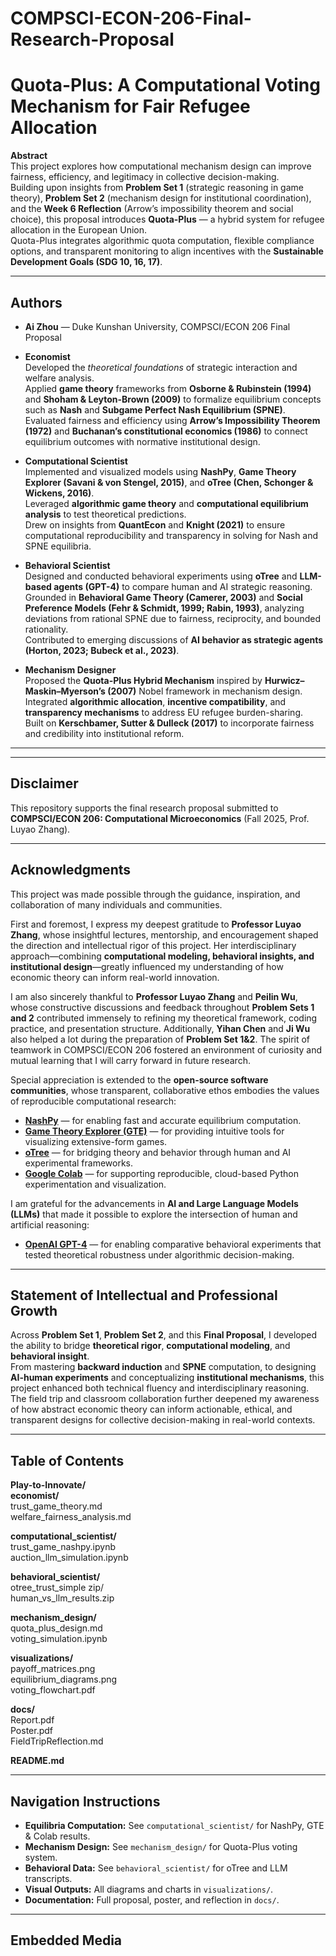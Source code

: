# COMPSCI-ECON-206-Final-Research-Proposal
# Quota-Plus: A Computational Voting Mechanism for Fair Refugee Allocation

**Abstract**  
This project explores how computational mechanism design can improve fairness, efficiency, and legitimacy in collective decision-making.  
Building upon insights from **Problem Set 1** (strategic reasoning in game theory), **Problem Set 2** (mechanism design for institutional coordination), and the **Week 6 Reflection** (Arrow’s impossibility theorem and social choice), this proposal introduces **Quota-Plus** — a hybrid system for refugee allocation in the European Union.  
Quota-Plus integrates algorithmic quota computation, flexible compliance options, and transparent monitoring to align incentives with the **Sustainable Development Goals (SDG 10, 16, 17)**.  


---

## Authors
- **Ai Zhou** — Duke Kunshan University, COMPSCI/ECON 206 Final Proposal
- **Economist**  
  Developed the *theoretical foundations* of strategic interaction and welfare analysis.  
  Applied **game theory** frameworks from **Osborne & Rubinstein (1994)** and **Shoham & Leyton-Brown (2009)** to formalize equilibrium concepts such as **Nash** and **Subgame Perfect Nash Equilibrium (SPNE)**.  
  Evaluated fairness and efficiency using **Arrow’s Impossibility Theorem (1972)** and **Buchanan’s constitutional economics (1986)** to connect equilibrium outcomes with normative institutional design.

- **Computational Scientist**  
  Implemented and visualized models using **NashPy**, **Game Theory Explorer (Savani & von Stengel, 2015)**, and **oTree (Chen, Schonger & Wickens, 2016)**.  
  Leveraged **algorithmic game theory** and **computational equilibrium analysis** to test theoretical predictions.  
  Drew on insights from **QuantEcon** and **Knight (2021)** to ensure computational reproducibility and transparency in solving for Nash and SPNE equilibria.

- **Behavioral Scientist**  
  Designed and conducted behavioral experiments using **oTree** and **LLM-based agents (GPT-4)** to compare human and AI strategic reasoning.  
  Grounded in **Behavioral Game Theory (Camerer, 2003)** and **Social Preference Models (Fehr & Schmidt, 1999; Rabin, 1993)**, analyzing deviations from rational SPNE due to fairness, reciprocity, and bounded rationality.  
  Contributed to emerging discussions of **AI behavior as strategic agents (Horton, 2023; Bubeck et al., 2023)**.

- **Mechanism Designer**  
  Proposed the **Quota-Plus Hybrid Mechanism** inspired by **Hurwicz–Maskin–Myerson’s (2007)** Nobel framework in mechanism design.  
  Integrated **algorithmic allocation**, **incentive compatibility**, and **transparency mechanisms** to address EU refugee burden-sharing.  
  Built on **Kerschbamer, Sutter & Dulleck (2017)** to incorporate fairness and credibility into institutional reform.

---

---

## Disclaimer
This repository supports the final research proposal submitted to  
**COMPSCI/ECON 206: Computational Microeconomics** (Fall 2025, Prof. Luyao Zhang).  

---

## Acknowledgments
This project was made possible through the guidance, inspiration, and collaboration of many individuals and communities.  

First and foremost, I express my deepest gratitude to **Professor Luyao Zhang**, whose insightful lectures, mentorship, and encouragement shaped the direction and intellectual rigor of this project. Her interdisciplinary approach—combining **computational modeling, behavioral insights, and institutional design**—greatly influenced my understanding of how economic theory can inform real-world innovation.  

I am also sincerely thankful to **Professor Luyao Zhang** and **Peilin Wu**, whose constructive discussions and feedback throughout **Problem Sets 1 and 2** contributed immensely to refining my theoretical framework, coding practice, and presentation structure. Additionally, **Yihan Chen** and **Ji Wu** also helped a lot during the preparation of **Problem Set 1&2**. The spirit of teamwork in COMPSCI/ECON 206 fostered an environment of curiosity and mutual learning that I will carry forward in future research.  

Special appreciation is extended to the **open-source software communities**, whose transparent, collaborative ethos embodies the values of reproducible computational research:
- [**NashPy**](https://nashpy.readthedocs.io) — for enabling fast and accurate equilibrium computation.  
- [**Game Theory Explorer (GTE)**](http://www.gametheoryexplorer.org) — for providing intuitive tools for visualizing extensive-form games.  
- [**oTree**](https://otree.readthedocs.io) — for bridging theory and behavior through human and AI experimental frameworks.  
- [**Google Colab**](https://colab.research.google.com/) — for supporting reproducible, cloud-based Python experimentation and visualization.    

I am grateful for the advancements in **AI and Large Language Models (LLMs)** that made it possible to explore the intersection of human and artificial reasoning:
- [**OpenAI GPT-4**](https://openai.com/research/gpt-4) — for enabling comparative behavioral experiments that tested theoretical robustness under algorithmic decision-making.  

---

## Statement of Intellectual and Professional Growth
Across **Problem Set 1**, **Problem Set 2**, and this **Final Proposal**, I developed the ability to bridge **theoretical rigor**, **computational modeling**, and **behavioral insight**.  
From mastering **backward induction** and **SPNE** computation, to designing **AI-human experiments** and conceptualizing **institutional mechanisms**, this project enhanced both technical fluency and interdisciplinary reasoning. The field trip and classroom collaboration further deepened my awareness of how abstract economic theory can inform actionable, ethical, and transparent designs for collective decision-making in real-world contexts.

---
## Table of Contents

**Play-to-Innovate/**  
**economist/**  
trust_game_theory.md  
welfare_fairness_analysis.md  

**computational_scientist/**  
trust_game_nashpy.ipynb  
auction_llm_simulation.ipynb  

**behavioral_scientist/**  
otree_trust_simple zip/  
human_vs_llm_results.zip  

**mechanism_design/**  
quota_plus_design.md  
voting_simulation.ipynb  

**visualizations/**  
payoff_matrices.png  
equilibrium_diagrams.png  
voting_flowchart.pdf  

**docs/**  
Report.pdf  
Poster.pdf  
FieldTripReflection.md  

**README.md**


---
## Navigation Instructions
- **Equilibria Computation:** See `computational_scientist/` for NashPy, GTE & Colab results.  
- **Mechanism Design:** See `mechanism_design/` for Quota-Plus voting system.  
- **Behavioral Data:** See `behavioral_scientist/` for oTree and LLM transcripts.  
- **Visual Outputs:** All diagrams and charts in `visualizations/`.  
- **Documentation:** Full proposal, poster, and reflection in `docs/`.
  
---
## Embedded Media
